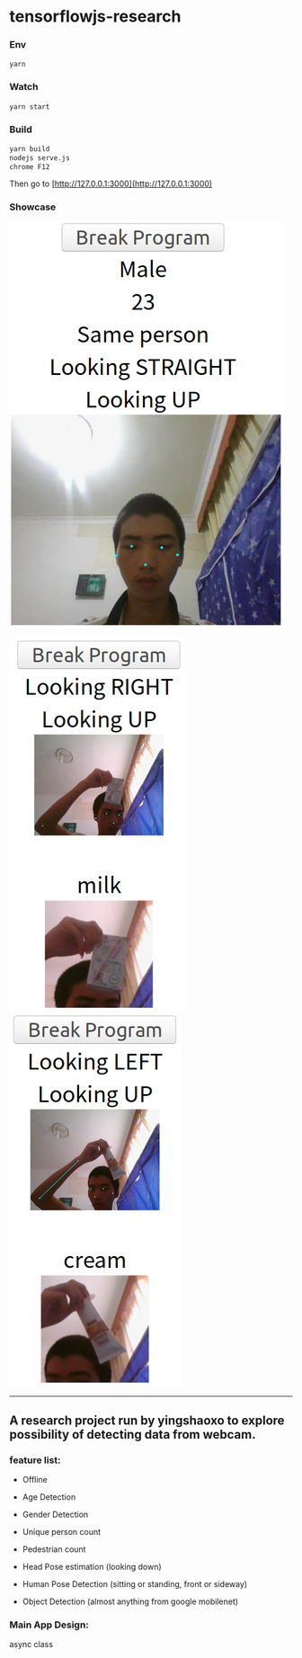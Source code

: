 # tensorflowjs-research


### Env
```
yarn
```

### Watch
```
yarn start
```

### Build 
```
yarn build
nodejs serve.js
chrome F12
```

Then go to [http://127.0.0.1:3000](http://127.0.0.1:3000)


### Showcase

![base](Screenshot0.png)

![class1](Screenshot1.png)
![class2](Screenshot2.png)

___


## A research project run by yingshaoxo to explore possibility of detecting data from webcam.

### feature list:

* Offline

* Age Detection  
* Gender Detection  

* Unique person count  
* Pedestrian count

* Head Pose estimation (looking down)  
* Human Pose Detection (sitting or standing, front or sideway)  

* Object Detection (almost anything from google mobilenet)  


### Main App Design:

async class 
